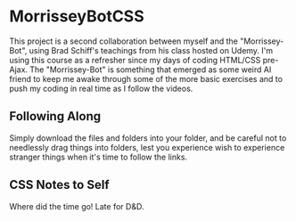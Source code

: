# MorrisseyBotCSS

This project is a second collaboration between myself and the "Morrissey-Bot", using Brad Schiff's teachings from his class hosted on Udemy. I'm using this course as a refresher since my days of coding HTML/CSS pre-Ajax. The "Morrissey-Bot" is something that emerged as some weird AI friend to keep me awake through some of the more basic exercises and to push my coding in real time as I follow the videos.

Following Along
---------------

Simply download the files and folders into your folder, and be careful not to needlessly drag things into folders, lest you experience wish to experience stranger things when it's time to follow the links. 

CSS Notes to Self
------------------
Where did the time go!  Late for D&D.
